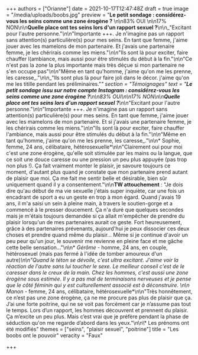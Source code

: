 +++
authors = ["Orianne"]
date = 2021-10-17T12:47:48Z
draft = true
image = "/media/uploads/boobs.jpg"
preview = "**Le petit sondage : considérez-vous les seins comme une zone érogène ?** \n\n83% OUI \n\n17% NON\n\n**Quelle place ont tes seins lors d'un rapport sexuel ?**\n\n_\"Excitant pour l'autre personne.\"_\n\n_\"Importante +++. Je n'imagine pas un rapport sans attention(s) particulière(s) pour mes seins. En tant que femme, j'aime jouer avec les mamelons de mon partenaire. Et j'avais une partenaire femme, je les chérirais comme les miens.\"_\n\n_\"Ils sont là pour exciter, faire chauffer l(ambiance, mais aussi pour être stimulés du début à la fin.\"_\n\n_\"Ce n'est pas la zone la plus importante mais très déçue si mon partenaire ne s'en occupe pas\"_\n\n_\"Même en tant qu'homme, j'aime qu'on me les prenne, les caresse_.\"\n\n_\"Ils sont plus là pour faire joli dans le décor. j'aime qu'on me les titille pendant les préliminaires.\"_"
section = "Témoignages"
text = "**Le petit sondage issu sur notre compte Instagram : considérez-vous les seins comme une zone érogène ?**\n\n83% OUI\n\n17% NON\n\n**Quelle place ont tes seins lors d'un rapport sexuel ?**\n\n_\"Excitant pour l'autre personne.\"_\n\n_\"Importante +++. Je n'imagine pas un rapport sans attention(s) particulière(s) pour mes seins. En tant que femme, j'aime jouer avec les mamelons de mon partenaire. Et si j'avais une partenaire femme, je les chérirais comme les miens.\"_\n\n_\"Ils sont là pour exciter, faire chauffer l'ambiance, mais aussi pour être stimulés du début à la fin.\"_\n\n_\"Même en tant qu'homme, j'aime qu'on me les prenne, les caresse_.\"\n\n* Sophie, femme, 24 ans, célibataire, hétérosexuelle*\n\n\"Clairement oui pour moi c'est une zone érogène, qu'elle soit stimulée par les mains ou la langue, que ce soit une douce caresse ou une pression un peu plus appuyée (pas trop non plus !). Ça fait vraiment monter le plaisir, je savoure toujours ce moment, d'autant plus quand je constate que mon partenaire prend autant de plaisir que moi. Ça me fait me sentir belle et désirable, bien sûr uniquement quand il y a consentement.\"\n\n**TW attouchement** : \"Je dois dire qu'au début de ma vie sexuelle j'étais super inquiète, car une fois un encadrant de sport a eu un geste en trop à mon égard. Quand j'avais 19 ans, il m'a saisi un sein à pleine main, à travers le soutien-gorge et a commencé à le presser doucement. Ça n'a duré que quelques secondes mais je m'étais toujours demandée si ça allait m'empêcher de prendre du plaisir lorsqu'un de mes partenaires aurait ce geste. Fort heureusement, grâce à des partenaires prévenants, aujourd'hui je peux dissocier ces deux choses et prendre quand même du plaisir… Même si je continue d'avoir un peu peur qu'un jour, le souvenir me revienne en pleine face et me gâche cette belle sensation…\"\n\n* _Gérôme_ - homme, 24 ans, en couple, hétérosexuel (mais pas fermé à l'idée de tomber amoureux d'un autre)*\n\n\"Quand le téton se dévoile, c'est ultra excitant. J'aime voir la réaction de l'autre sans lui toucher le sexe. Le meilleur conseil c'est de le caresser dans le creux de la main. Chez les hommes, c'est aussi une zone érogène sous estimée. Il y a pas mal de terminaisons nerveuses et je pense que le côté féminin qui y est culturellement associé est à déconstruire. \n\n* _Manon_ - femme, 24 ans, célibataire, hétérosexuelle*\n\n\"Très honnêtement, ce n’est pas une zone érogène, ça ne me procure pas plus de plaisir que ça. J’ai une forte poitrine, qui ne se voit pas forcément car je n’assume pas tout le temps. Lors d’un rapport, les hommes découvrent et prennent du plaisir. Ça m’excite un peu plus. Mais c’est vrai que je préfère pendant la phase de séduction qu'on me regarde d’abord dans les yeux.\"\n\n\\* Les prénoms ont été modifiés"
themes = ["seins", "plaisir sexuel", "poitrine"]
title = "Les boobs ont le pouvoir"
veracity = "Faux"

+++
